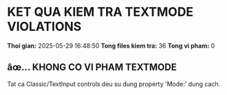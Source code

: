 ﻿# KET QUA KIEM TRA TEXTMODE VIOLATIONS

**Thoi gian:** 2025-05-29 16:48:50
**Tong files kiem tra:** 36
**Tong vi pham:** 0

## âœ… KHONG CO VI PHAM TEXTMODE

Tat ca Classic/TextInput controls deu su dung property 'Mode:' dung cach.


